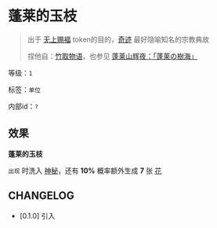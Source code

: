 # 蓬莱的玉枝

> 出于 [无上赐福](无上赐福.md) token的目的，[奇迹](../卡牌组/奇迹.md) 最好隐喻知名的宗教典故
> 
> 捏他自：[竹取物语](https://zh.wikipedia.org/zh-hans/%E7%AB%B9%E5%8F%96%E7%89%A9%E8%AA%9E)，也参见 [蓬莱山辉夜：「蓬莱の樹海」](https://thbwiki.cc/%E8%93%AC%E8%8E%B1%E7%9A%84%E6%A0%91%E6%B5%B7)

等级：`1`

标签：`单位`

内部id：`?`

## 效果

**蓬莱的玉枝**

`出现` 时洗入 [神秘](../卡牌组/神秘.md)，还有 **10%** 概率额外生成 **7** 张 [花](../卡牌组/花.md)

## CHANGELOG

- [0.1.0] 引入
